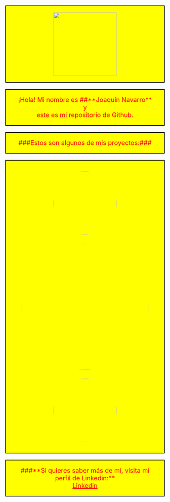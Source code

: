 <p style="background-color: yellow; color: red; padding: 20px; border: 2px solid black; font-size: 20px;" align="center">
  <img src="" width="200" align="center">
</p>
<p style="background-color: yellow; color: red; padding: 20px; border: 2px solid black; font-size: 20px;" align="center">
  ¡Hola! Mi nombre es ##**Joaquin Navarro** <br>
    y <br>
  este es mi repositorio de Github.
</p>
<p style="background-color: yellow; color: red; padding: 20px; border: 2px solid black; font-size: 20px;" align="center">
  ###Estos son algunos de mis proyectos:### <br>
</p>
<p style="background-color: yellow; color: red; padding: 20px; border: 2px solid black; font-size: 20px;" align="center">
  <img src="" width="200" align="middle" style="padding: 3%; border-radius:250px;" href="" ><img src="" width="400" align="center" style="padding: 3%; border-radius:250px" href=""><img src="" width="200" align="center" style="padding: 3%; border-radius:250px" href="">
  </p>
  <p style="background-color: yellow; color: red; padding: 20px; border: 2px solid black; font-size: 20px;" align="center">
            ###**Si quieres saber más de mi, visita mi perfil de Linkedin:** <br>
    <a href="https://www.linkedin.com/in/ximo-navarro-mart%C3%AD-823995214/" style="color: red; font-size: 20px;">Linkedin</a>
